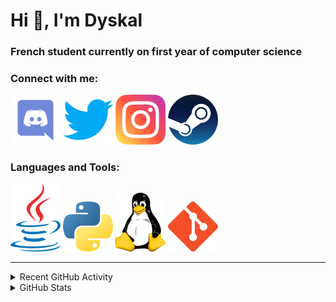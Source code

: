 # Hi 👋, I'm Dyskal

### French student currently on first year of computer science

### Connect with me:

![Discord](./images/discord.svg "Dyskal#9636")
[![Twitter](./images/twitter.svg "@dyskal")](https://twitter.com/dyskal)
[![Instagram](./images/insta.svg "@dyskal")](https://instagram.com/dyskal)
[![Steam](./images/steam.svg "dyskal")](https://steamcommunity.com/id/dyskal/)

### Languages and Tools:

[![Java](./images/java.svg)](https://www.oracle.com/java/)
[![Python](./images/python.svg)](https://www.python.org/)
![Linux](./images/linux.svg)
[![Git](./images/git.svg)](https://git-scm.com/)

---

<details>
<summary>Recent GitHub Activity</summary>

<!--START_SECTION:activity-->


1. ❗️ Opened issue [#109](https://github.com/Arashiryuu/crap/issues/109) in [Arashiryuu/crap](https://github.com/Arashiryuu/crap)
2. 🎉 Merged PR [#24](https://github.com/Dyskal/TwitchPlayerOpener/pull/24) in [Dyskal/TwitchPlayerOpener](https://github.com/Dyskal/TwitchPlayerOpener)
3. 🎉 Merged PR [#21](https://github.com/Dyskal/DiscordRP/pull/21) in [Dyskal/DiscordRP](https://github.com/Dyskal/DiscordRP)
4. 🎉 Merged PR [#23](https://github.com/Dyskal/TwitchPlayerOpener/pull/23) in [Dyskal/TwitchPlayerOpener](https://github.com/Dyskal/TwitchPlayerOpener)
5. 🎉 Merged PR [#21](https://github.com/Dyskal/TwitchPlayerOpener/pull/21) in [Dyskal/TwitchPlayerOpener](https://github.com/Dyskal/TwitchPlayerOpener)
5. 🎉 Merged PR [#16](https://github.com/Dyskal/DiscordRP/pull/16) in [Dyskal/DiscordRP](https://github.com/Dyskal/DiscordRP)
6. 🎉 Merged PR [#17](https://github.com/Dyskal/TwitchPlayerOpener/pull/17) in [Dyskal/TwitchPlayerOpener](https://github.com/Dyskal/TwitchPlayerOpener)

<!--END_SECTION:activity-->

</details>

<details>
<summary>GitHub Stats</summary>

![GitHub Stats](https://github-readme-stats.vercel.app/api/top-langs?username=dyskal&show_icons=true&locale=en&layout=compact&card_width=445&langs_count=10&hide_borders=true)
![GitHub Stats](https://github-readme-stats.vercel.app/api?username=dyskal&show_icons=true&locale=en&include_all_commits=true&hide_borders=true)
</details>

